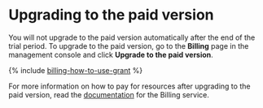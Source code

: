 # Upgrading to the paid version

You will not upgrade to the paid version automatically after the end of the trial period. To upgrade to the paid version, go to the **Billing** page in the management console and click **Upgrade to the paid version**.

{% include [billing-how-to-use-grant](../../_includes/billing-how-to-use-grant.md) %} 

For more information on how to pay for resources after upgrading to the paid version, read the [documentation](../../billing/) for the Billing service.

